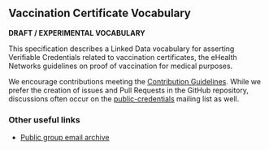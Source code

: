 ## Vaccination Certificate Vocabulary

**DRAFT / EXPERIMENTAL VOCABULARY**

This specification describes a Linked Data vocabulary for asserting
Verifiable Credentials related to vaccination certificates, the eHealth Networks guidelines on proof
of vaccination for medical purposes.

We encourage contributions meeting the [Contribution
Guidelines](CONTRIBUTING.md).  While we prefer the creation of issues
and Pull Requests in the GitHub repository, discussions often occur
on the
[public-credentials](http://lists.w3.org/Archives/Public/public-credentials/)
mailing list as well.

### Other useful links
* [Public group email archive](https://lists.w3.org/Archives/Public/public-credentials/)
